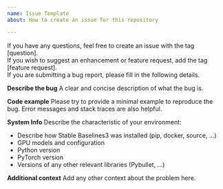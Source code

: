 ```yaml
---
name: Issue Template
about: How to create an issue for this repository

---
```


If you have any questions, feel free to create an issue with the tag [question].  
If you wish to suggest an enhancement or feature request, add the tag [feature request].  
If you are submitting a bug report, please fill in the following details.  

**Describe the bug**
A clear and concise description of what the bug is.

**Code example**
Please try to provide a minimal example to reproduce the bug. Error messages and stack traces are also helpful.

**System Info**
Describe the characteristic of your environment:
 * Describe how Stable Baselines3 was installed (pip, docker, source, ...)
 * GPU models and configuration
 * Python version
 * PyTorch version
 * Versions of any other relevant libraries (Pybullet, ...)

**Additional context**
Add any other context about the problem here.
